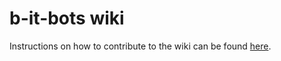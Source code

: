 # b-it-bots wiki

Instructions on how to contribute to the wiki can be found [here](_pages/contributing.md).
